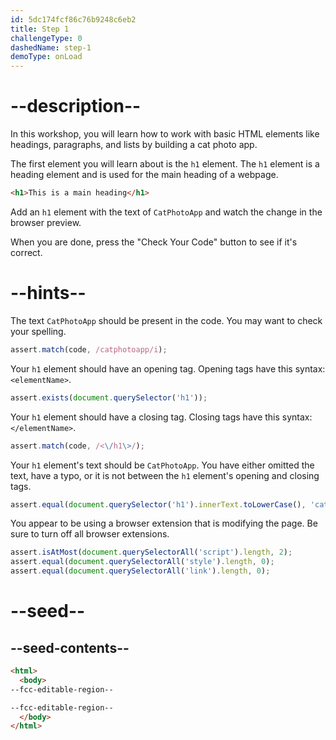 ```yaml
---
id: 5dc174fcf86c76b9248c6eb2
title: Step 1
challengeType: 0
dashedName: step-1
demoType: onLoad
---
```


# --description--

In this workshop, you will learn how to work with basic HTML elements like headings, paragraphs, and lists by building a cat photo app.

The first element you will learn about is the `h1` element. The `h1` element is a heading element and is used for the main heading of a webpage.

```html
<h1>This is a main heading</h1>
```

Add an `h1` element with the text of `CatPhotoApp` and watch the change in the browser preview.

When you are done, press the "Check Your Code" button to see if it's correct.

# --hints--

The text `CatPhotoApp` should be present in the code. You may want to check your spelling.

```js
assert.match(code, /catphotoapp/i);
```

Your `h1` element should have an opening tag. Opening tags have this syntax: `<elementName>`.

```js
assert.exists(document.querySelector('h1'));
```

Your `h1` element should have a closing tag. Closing tags have this syntax: `</elementName>`.

```js
assert.match(code, /<\/h1\>/);
```

Your `h1` element's text should be `CatPhotoApp`. You have either omitted the text, have a typo, or it is not between the `h1` element's opening and closing tags.

```js
assert.equal(document.querySelector('h1').innerText.toLowerCase(), 'catphotoapp');
```

You appear to be using a browser extension that is modifying the page. Be sure to turn off all browser extensions.

```js
assert.isAtMost(document.querySelectorAll('script').length, 2);
assert.equal(document.querySelectorAll('style').length, 0);
assert.equal(document.querySelectorAll('link').length, 0);
```

# --seed--

## --seed-contents--

```html
<html>
  <body>
--fcc-editable-region--

--fcc-editable-region--
  </body>
</html>
```

